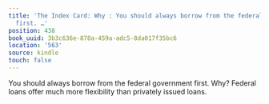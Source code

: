 ```yaml
---
title: 'The Index Card: Why : You should always borrow from the federal government
  first. …'
position: 438
book_uuid: 3b3c636e-878a-459a-adc5-8da017f35bc6
location: '563'
source: kindle
touch: false
---
```


You should always borrow from the federal government first. Why? Federal loans offer much more flexibility than privately issued loans.
